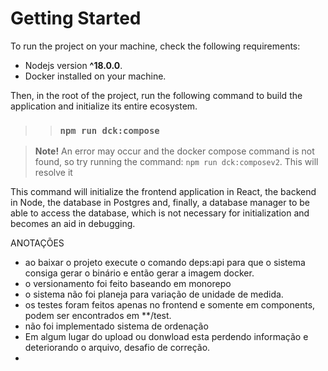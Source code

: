 # Getting Started


To run the project on your machine, check the following requirements:

- Nodejs version **^18.0.0**.
- Docker installed on your machine.

Then, in the root of the project, run the following command to build the application and initialize its entire ecosystem.

 >> ### `npm run dck:compose`

> **Note!** An error may occur and the docker compose command is not found, so try running the command: `npm run dck:composev2`. This will resolve it

This command will initialize the frontend application in React, the backend in Node, the database in Postgres and, finally, a database manager to be able to access the database, which is not necessary for initialization and becomes an aid in debugging. 


ANOTAÇÕES
* ao baixar o projeto execute o comando deps:api para que o sistema consiga gerar o binário e então gerar a imagem docker.
* o versionamento foi feito baseando em monorepo
* o sistema não foi planeja para variação de unidade de medida.
* os testes foram feitos apenas no frontend e somente em components, podem ser encontrados em **/test. 
* não foi implementado sistema de ordenação
* Em algum lugar do upload ou donwload esta perdendo informação e deteriorando o arquivo, desafio de correção.
*